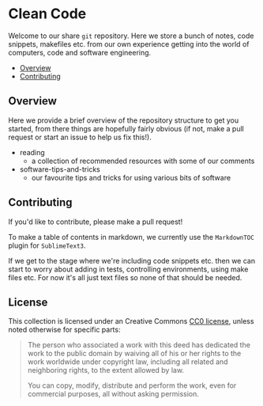 # Clean Code

Welcome to our share `git` repository. Here we store a bunch of notes, code snippets, makefiles etc. from our own experience getting into the world of computers, code and software engineering.

<!-- MarkdownTOC autolink="true" autoanchor="true" markdown_preview="github" -->

- [Overview](#overview)
- [Contributing](#contributing)

<!-- /MarkdownTOC -->

<a id="overview"></a>
## Overview

Here we provide a brief overview of the repository structure to get you started, from there things are hopefully fairly obvious (if not, make a pull request or start an issue to help us fix this!).

- reading
    - a collection of recommended resources with some of our comments
- software-tips-and-tricks
    - our favourite tips and tricks for using various bits of software

<a id="contributing"></a>
## Contributing

If you'd like to contribute, please make a pull request!

To make a table of contents in markdown, we currently use the `MarkdownTOC` plugin for `SublimeText3`.

If we get to the stage where we're including code snippets etc. then we can start to worry about adding in tests, controlling environments, using make files etc. For now it's all just text files so none of that should be needed.

## License

This collection is licensed under an Creative Commons
[CC0 license](https://creativecommons.org/publicdomain/zero/1.0/),
unless noted otherwise for specific parts:

> The person who associated a work with this deed has dedicated the work to the
> public domain by waiving all of his or her rights to the work worldwide under
> copyright law, including all related and neighboring rights, to the extent allowed by law.
>
> You can copy, modify, distribute and perform the work, even for commercial
> purposes, all without asking permission.
